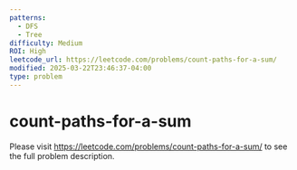 ```yaml
---
patterns:
  - DFS
  - Tree
difficulty: Medium
ROI: High
leetcode_url: https://leetcode.com/problems/count-paths-for-a-sum/
modified: 2025-03-22T23:46:37-04:00
type: problem
---
```


# count-paths-for-a-sum

Please visit https://leetcode.com/problems/count-paths-for-a-sum/ to see the full problem description.
